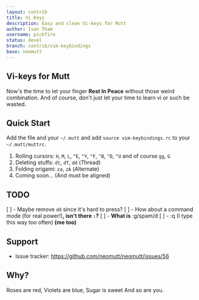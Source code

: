 ```yaml
---
layout: contrib
title: Vi Keys
description: Easy and clean Vi-keys for Mutt
author: Ivan Tham
username: pickfire
status: devel
branch: contrib/vim-keybindings
base: neomutt
---
```


## Vi-keys for Mutt

Now's the time to let your finger **Rest In Peace** without those weird combination. And of course, don't just let your time to learn vi or such be wasted.

## Quick Start

Add the file and your `~/.mutt` and add `source vim-keybindings.rc` to your `~/.mutt/muttrc`.

1. Rolling cursors: `H`, `M`, `L`, `^E`, `^Y`, `^F`, `^B`, `^D`, `^U` and of course `gg`, `G`
1. Deleting stuffs: `dt`, `dT`, `dd` (*T*hread)
1. Folding origami: `za`, `zA` (*A*lternate)
1. Coming soon...          (And must be aligned)

## TODO

[ ] - Maybe remove `dd` since it's hard to press?
[ ] - How about a command mode (for real power!)**, isn't there `:`?**
[ ] - **What is** :g/spam/d
[ ] - :q (I type this way too often) **(me too)**

## Support

- Issue tracker: https://github.com/neomutt/neomutt/issues/56

## Why?

  Roses are red,
  Violets are blue,
  Sugar is sweet
  And so are you.
